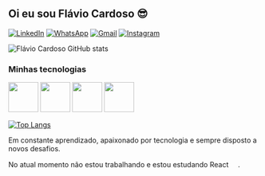 ## Oi eu sou **Flávio Cardoso** 😎

[![LinkedIn](https://img.shields.io/badge/LinkedIn-0077B5?style=for-the-badge&logo=linkedin&logoColor=white)](https://www.linkedin.com/in/fl%C3%A1viocardosodf/)
[![WhatsApp](https://img.shields.io/badge/WhatsApp-25D366?style=for-the-badge&logo=whatsapp&logoColor=white)](https://wa.me/5561998381399?text=Oi%2C+Eu+sou+o+Fl%C3%A1vio+Cardoso)
[![Gmail](https://img.shields.io/badge/Gmail-D14836?style=for-the-badge&logo=gmail&logoColor=white)](flaviocardosodf@gmail.com)
[![Instagram](https://img.shields.io/badge/Instagram-E4405F?style=for-the-badge&logo=instagram&logoColor=white)](https://www.instagram.com/flaviocardosodf/)


![Flávio Cardoso GitHub stats](https://github-readme-stats.vercel.app/api?username=flaviocardosodf&show_icons=true&theme=dracula)

### Minhas tecnologias
<div>
  
  
  <img src="https://cdn.jsdelivr.net/gh/devicons/devicon/icons/html5/html5-plain-wordmark.svg" width="60" />
  <img src="https://cdn.jsdelivr.net/gh/devicons/devicon/icons/css3/css3-plain-wordmark.svg" width="60" />     
  <img src="https://cdn.jsdelivr.net/gh/devicons/devicon/icons/javascript/javascript-original.svg" width="60" />
  <img src="https://cdn.jsdelivr.net/gh/devicons/devicon/icons/figma/figma-original.svg" width="60" />
          
          
</div>

[![Top Langs](https://github-readme-stats.vercel.app/api/top-langs/?username=flaviocardosodf&layout=compact)](https://github.com/flaviocardosodf/github-readme-stats)

Em constante aprendizado, apaixonado por tecnologia e sempre disposto a novos desafios. 

No atual momento não estou trabalhando e estou estudando React <img src="https://cdn.jsdelivr.net/gh/devicons/devicon/icons/react/react-original.svg" width="15" />.
